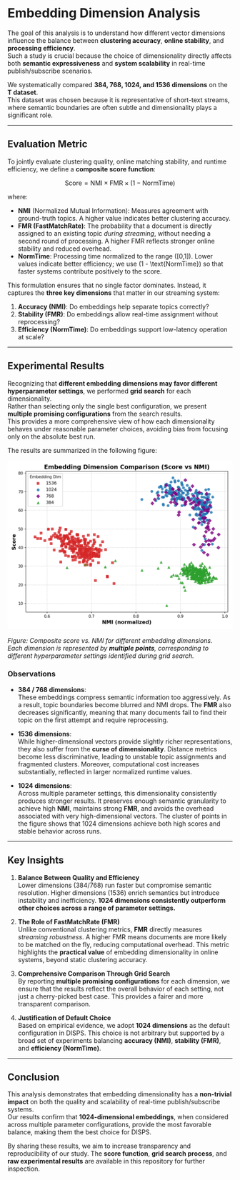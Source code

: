 # Embedding Dimension Analysis

The goal of this analysis is to understand how different vector dimensions influence the balance between **clustering accuracy**, **online stability**, and **processing efficiency**.  
Such a study is crucial because the choice of dimensionality directly affects both **semantic expressiveness** and **system scalability** in real-time publish/subscribe scenarios.

We systematically compared **384, 768, 1024, and 1536 dimensions** on the **T dataset**.  
This dataset was chosen because it is representative of short-text streams, where semantic boundaries are often subtle and dimensionality plays a significant role.

---

## Evaluation Metric

To jointly evaluate clustering quality, online matching stability, and runtime efficiency, we define a **composite score function**:

$$
\text{Score} = \text{NMI} \times \text{FMR} \times (1 - \text{NormTime})
$$

where:  

- **NMI** (Normalized Mutual Information): Measures agreement with ground-truth topics. A higher value indicates better clustering accuracy.  
- **FMR (FastMatchRate)**: The probability that a document is directly assigned to an existing topic *during streaming*, without needing a second round of processing. A higher FMR reflects stronger online stability and reduced overhead.  
- **NormTime**: Processing time normalized to the range \([0,1]\). Lower values indicate better efficiency; we use \(1 - \text{NormTime}\) so that faster systems contribute positively to the score.  

This formulation ensures that no single factor dominates. Instead, it captures the **three key dimensions** that matter in our streaming system:  
1. **Accuracy (NMI)**: Do embeddings help separate topics correctly?  
2. **Stability (FMR)**: Do embeddings allow real-time assignment without reprocessing?  
3. **Efficiency (NormTime)**: Do embeddings support low-latency operation at scale?

---

## Experimental Results

Recognizing that **different embedding dimensions may favor different hyperparameter settings**, we performed **grid search** for each dimensionality.  
Rather than selecting only the single best configuration, we present **multiple promising configurations** from the search results.  
This provides a more comprehensive view of how each dimensionality behaves under reasonable parameter choices, avoiding bias from focusing only on the absolute best run.

The results are summarized in the following figure:

<p align="center">
  <img src="./figs/embedding_score_vs_nmi.png" alt="Embedding Dimension Comparison" width="550"/>
</p>

*Figure: Composite score vs. NMI for different embedding dimensions.  
Each dimension is represented by **multiple points**, corresponding to different hyperparameter settings identified during grid search.*  

### Observations

- **384 / 768 dimensions**:  
  These embeddings compress semantic information too aggressively. As a result, topic boundaries become blurred and NMI drops. The **FMR** also decreases significantly, meaning that many documents fail to find their topic on the first attempt and require reprocessing.  

- **1536 dimensions**:  
  While higher-dimensional vectors provide slightly richer representations, they also suffer from the **curse of dimensionality**. Distance metrics become less discriminative, leading to unstable topic assignments and fragmented clusters. Moreover, computational cost increases substantially, reflected in larger normalized runtime values.  

- **1024 dimensions**:  
  Across multiple parameter settings, this dimensionality consistently produces stronger results. It preserves enough semantic granularity to achieve high **NMI**, maintains strong **FMR**, and avoids the overhead associated with very high-dimensional vectors. The cluster of points in the figure shows that 1024 dimensions achieve both high scores and stable behavior across runs.

---

## Key Insights

1. **Balance Between Quality and Efficiency**  
   Lower dimensions (384/768) run faster but compromise semantic resolution. Higher dimensions (1536) enrich semantics but introduce instability and inefficiency. **1024 dimensions consistently outperform other choices across a range of parameter settings.**

2. **The Role of FastMatchRate (FMR)**  
   Unlike conventional clustering metrics, **FMR** directly measures *streaming robustness*. A higher FMR means documents are more likely to be matched on the fly, reducing computational overhead. This metric highlights the **practical value** of embedding dimensionality in online systems, beyond static clustering accuracy.  

3. **Comprehensive Comparison Through Grid Search**  
   By reporting **multiple promising configurations** for each dimension, we ensure that the results reflect the overall behavior of each setting, not just a cherry-picked best case. This provides a fairer and more transparent comparison.  

4. **Justification of Default Choice**  
   Based on empirical evidence, we adopt **1024 dimensions** as the default configuration in DISPS. This choice is not arbitrary but supported by a broad set of experiments balancing **accuracy (NMI)**, **stability (FMR)**, and **efficiency (NormTime)**.

---

## Conclusion

This analysis demonstrates that embedding dimensionality has a **non-trivial impact** on both the quality and scalability of real-time publish/subscribe systems.  
Our results confirm that **1024-dimensional embeddings**, when considered across multiple parameter configurations, provide the most favorable balance, making them the best choice for DISPS.  

By sharing these results, we aim to increase transparency and reproducibility of our study. The **score function**, **grid search process**, and **raw experimental results** are available in this repository for further inspection.

